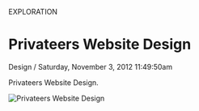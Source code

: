 <p class="type">EXPLORATION</p>

# Privateers Website Design

<p class="meta">Design  /  Saturday, November 3, 2012 11:49:50am</p>

Privateers Website Design.

![Privateers Website Design](https://farooq-agent.web.app/assets/images/works/large/privateers-website-design.jpg)
